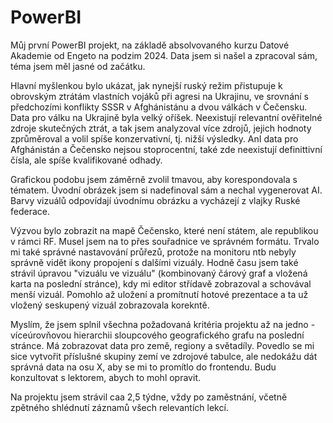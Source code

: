 # PowerBI

Můj první PowerBI projekt, na základě absolvovaného kurzu Datové Akademie od Engeto na podzim 2024.
Data jsem si našel a zpracoval sám, téma jsem měl jasné od začátku. 

Hlavní myšlenkou bylo ukázat, jak nynejší ruský režim přistupuje k obrovským ztrátám vlastních vojáků při agresi na Ukrajinu, ve srovnání s předchozími konflikty SSSR v Afghánistánu a dvou válkách v Čečensku.
Data pro válku na Ukrajině byla velký oříšek. Neexistují relevantní ověřitelné zdroje skutečných ztrát, a tak jsem analyzoval více zdrojů, jejich hodnoty zprůměroval a volil spíše konzervativní, tj. nižší výsledky. AnI data pro Afghánistán a Čečensko nejsou stoprocentní, také zde neexistují definittivní čísla, ale spíše kvalifikované odhady.  

Grafickou podobu jsem záměrně zvolil tmavou, aby korespondovala s tématem. Úvodní obrázek jsem si nadefinoval sám a nechal vygenerovat AI. Barvy vizuálů odpovídají úvodnímu obrázku a vycházejí z vlajky Ruské federace.

Výzvou bylo zobrazit na mapě Čečensko, které není státem, ale republikou v rámci RF. Musel jsem na to přes souřadnice ve správném formátu. Trvalo mi také správné nastavování průřezů, protože na monitoru ntb nebyly správně vidět ikony propojení s dalšími vizuály. 
Hodně času jsem také strávil úpravou "vizuálu ve vizuálu" (kombinovaný čárový graf a vložená karta na poslední stránce), kdy mi editor střídavě zobrazoval a schovával menší vizuál. Pomohlo až uložení a promítnutí hotové prezentace a ta už vložený seskupený vizuál zobrazovala korekntě. 

Myslím, že jsem splnil všechna požadovaná kritéria projektu až na jedno - víceúrovňovou hierarchii sloupcového geografického grafu na poslední stránce. Má zobrazovat data pro země, regiony a světadíly. Povedlo se mi sice vytvořit příslušné skupiny zemí ve zdrojové tabulce, ale nedokážu dát správná data na osu X, aby se mi to promítlo do frontendu. Budu konzultovat s lektorem, abych to mohl opravit. 

Na projektu jsem strávil caa 2,5 týdne, vždy po zaměstnání, včetně zpětného shlédnutí záznamů všech relevantích lekcí. 
